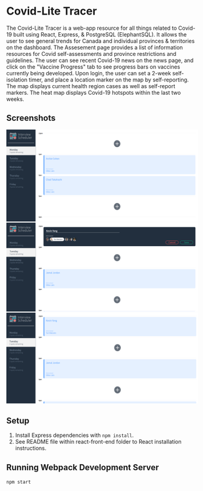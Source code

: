 # Covid-Lite Tracer

The Covid-Lite Tracer is a web-app resource for all things related to Covid-19 built using React, Express, & PostgreSQL (ElephantSQL). It allows the user to see general trends for Canada and individual provinces & territories on the dashboard. The Assesement page provides a list of information resources for Covid self-assessments and province restrictions and guidelines. The user can see recent Covid-19 news on the news page, and click on the "Vaccine Progress" tab to see progress bars on vaccines currently being developed. Upon login, the user can set a 2-week self-isolation timer, and place a location marker on the map by self-reporting. The map displays current health region cases as well as self-report markers. The heat map displays Covid-19 hotspots within the last two weeks.

## Screenshots

!["Default Monday Page"](https://github.com/kevinyang-cyen/scheduler/blob/master/docs/1.PNG?raw=true)
!["Switching Days and Adding an Interview"](https://github.com/kevinyang-cyen/scheduler/blob/master/docs/2.PNG?raw=true)
!["Completed Booking New Interview"](https://github.com/kevinyang-cyen/scheduler/blob/master/docs/3.PNG?raw=true)

## Setup

1. Install Express dependencies with `npm install`.
2. See README file within react-front-end folder to React installation instructions.

## Running Webpack Development Server

```sh
npm start
```